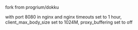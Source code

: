 fork from progrium/dokku

with port 8080 in nginx and nginx timeouts set to 1 hour, client_max_body_size set to 1024M, proxy_buffering set to off
